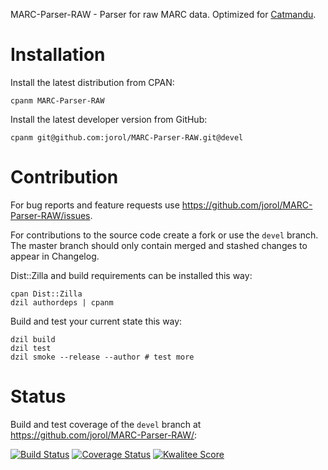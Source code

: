 MARC-Parser-RAW - Parser for raw MARC data. Optimized for [Catmandu](https://metacpan.org/module/Catmandu).

# Installation

Install the latest distribution from CPAN:

    cpanm MARC-Parser-RAW

Install the latest developer version from GitHub:

    cpanm git@github.com:jorol/MARC-Parser-RAW.git@devel

# Contribution

For bug reports and feature requests use <https://github.com/jorol/MARC-Parser-RAW/issues>.

For contributions to the source code create a fork or use the `devel` branch. The master
branch should only contain merged and stashed changes to appear in Changelog.

Dist::Zilla and build requirements can be installed this way:

    cpan Dist::Zilla
    dzil authordeps | cpanm

Build and test your current state this way:

    dzil build
    dzil test 
    dzil smoke --release --author # test more

# Status

Build and test coverage of the `devel` branch at <https://github.com/jorol/MARC-Parser-RAW/>:

[![Build Status](https://travis-ci.org/jorol/MARC-Parser-RAW.png)](https://travis-ci.org/jorol/MARC-Parser-RAW)
[![Coverage Status](https://coveralls.io/repos/jorol/MARC-Parser-RAW/badge.png?branch=devel)](https://coveralls.io/r/jorol/MARC-Parser-RAW?branch=devel)
[![Kwalitee Score](http://cpants.cpanauthors.org/dist/MARC-Parser-RAW.png)](http://cpants.cpanauthors.org/dist/MARC-Parser-RAW)
